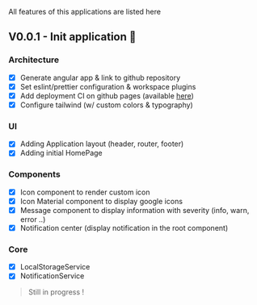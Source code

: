 All features of this applications are listed here

## V0.0.1 - Init application 🎉

### Architecture

- [x] Generate angular app & link to github repository
- [x] Set eslint/prettier configuration & workspace plugins
- [x] Add deployment CI on github pages (available [here](https://louiiuol.github.io/ngx-lib/))
- [x] Configure tailwind (w/ custom colors & typography)

### UI

- [x] Adding Application layout (header, router, footer)
- [x] Adding initial HomePage

### Components

- [x] Icon component to render custom icon
- [x] Icon Material component to display google icons
- [x] Message component to display information with severity (info, warn, error ..)
- [x] Notification center (display notification in the root component)

### Core

- [x] LocalStorageService
- [x] NotificationService

> Still in progress !
